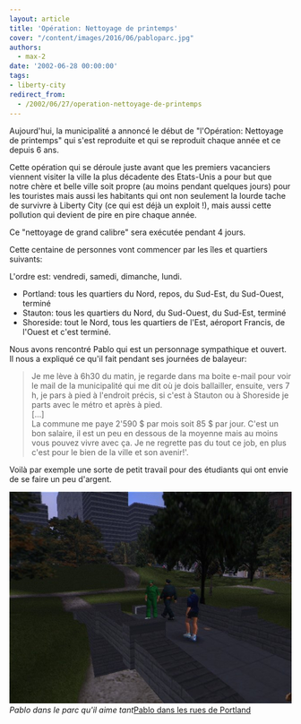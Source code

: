 ```yaml
---
layout: article
title: 'Opération: Nettoyage de printemps'
cover: "/content/images/2016/06/pabloparc.jpg"
authors:
  - max-2
date: '2002-06-28 00:00:00'
tags:
- liberty-city
redirect_from:
  - /2002/06/27/operation-nettoyage-de-printemps
---
```


Aujourd'hui, la municipalité a annoncé le début de "l'Opération: Nettoyage de printemps" qui s'est reproduite et qui se reproduit chaque année et ce depuis 6 ans.

Cette opération qui se déroule juste avant que les premiers vacanciers viennent visiter la ville la plus décadente des Etats-Unis a pour but que notre chère et belle ville soit propre (au moins pendant quelques jours) pour les touristes mais aussi les habitants qui ont non seulement la lourde tache de survivre à Liberty City (ce qui est déjà un exploit !), mais aussi cette pollution qui devient de pire en pire chaque année.

Ce "nettoyage de grand calibre" sera exécutée pendant 4 jours.

Cette centaine de personnes vont commencer par les îles et quartiers suivants:

L'ordre est: vendredi, samedi, dimanche, lundi.

- Portland: tous les quartiers du Nord, repos, du Sud-Est, du Sud-Ouest, terminé
- Stauton: tous les quartiers du Nord, du Sud-Ouest, du Sud-Est, terminé
- Shoreside: tout le Nord, tous les quartiers de l'Est, aéroport Francis, de l'Ouest et c'est terminé.

Nous avons rencontré Pablo qui est un personnage sympathique et ouvert. Il nous a expliqué ce qu'il fait pendant ses journées de balayeur:

> Je me lève à 6h30 du matin, je regarde dans ma boite e-mail pour voir le mail de la municipalité qui me dit où je dois ballailler, ensuite, vers 7 h, je pars à pied à l'endroit précis, si c'est à Stauton ou à Shoreside je parts avec le métro et après à pied.  
> [...]  
> La commune me paye 2'590 $ par mois soit 85 $ par jour. C'est un bon salaire, il est un peu en dessous de la moyenne mais au moins vous pouvez vivre avec ça. Je ne regrette pas du tout ce job, en plus c'est pour le bien de la ville et son avenir!'.

Voilà par exemple une sorte de petit travail pour des étudiants qui ont envie de se faire un peu d'argent.

![Pablo dans le parc qu'il aime tant](/content/images/2016/06/pabloparc.jpg)
_Pablo dans le parc qu'il aime tant_[Pablo dans les rues de Portland](/content/images/2016/06/pabloportland.jpg)